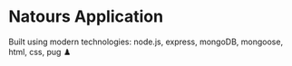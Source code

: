 # Natours Application

Built using modern technologies: node.js, express, mongoDB, mongoose, html, css, pug ♟️
